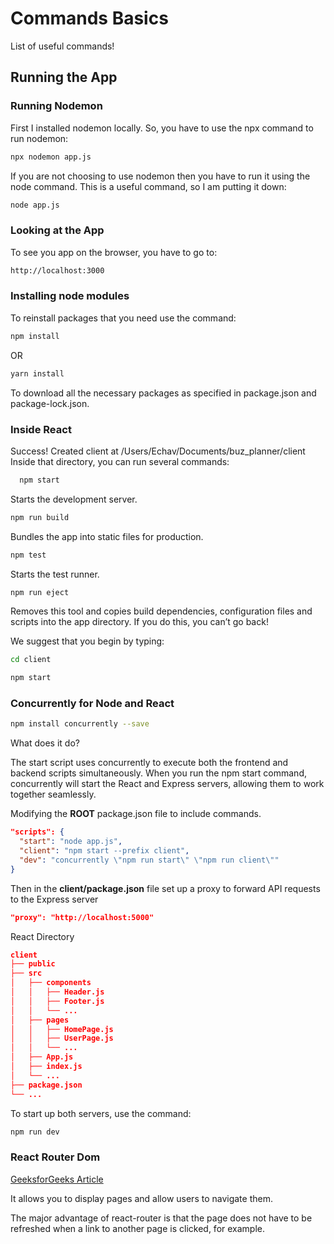 # Commands Basics
List of useful commands!

## Running the App
### Running Nodemon
First I installed nodemon locally. So, you have to use the npx command to run nodemon:

```bash
npx nodemon app.js
```

If you are not choosing to use nodemon then you have to run it using the node command. This is a useful command, so I am putting it down:

```bash
node app.js
```


### Looking at the App

To see you app on the browser, you have to go to:

```bash
http://localhost:3000
```

### Installing node modules
To reinstall packages that you need use the command:
```bash
npm install
```
OR
```bash
yarn install
```
To download all the necessary packages as specified in package.json and package-lock.json.


### Inside React
Success! Created client at /Users/Echav/Documents/buz_planner/client
Inside that directory, you can run several commands:

```bash
  npm start
```

Starts the development server.

```bash
npm run build
```
  
Bundles the app into static files for production.

```bash
npm test
```
Starts the test runner.

```bash
npm run eject
```
  
Removes this tool and copies build dependencies, configuration files
and scripts into the app directory. If you do this, you can’t go back!

We suggest that you begin by typing:

```bash
cd client
```
```bash
npm start
```

### Concurrently for Node and React
```bash
npm install concurrently --save
```

What does it do?

The start script uses concurrently to execute both the frontend and backend scripts simultaneously. When you run the npm start command, concurrently will start the React and Express servers, allowing them to work together seamlessly.

Modifying the **ROOT** package.json file to include commands.

```json
"scripts": {
  "start": "node app.js",
  "client": "npm start --prefix client",
  "dev": "concurrently \"npm run start\" \"npm run client\""
}
```

Then in the **client/package.json** file set up a proxy to forward API requests to the Express server

```json
"proxy": "http://localhost:5000"
```

React Directory
```json
client
├── public
├── src
│   ├── components
│   │   ├── Header.js
│   │   ├── Footer.js
│   │   └── ...
│   ├── pages
│   │   ├── HomePage.js
│   │   ├── UserPage.js
│   │   └── ...
│   ├── App.js
│   ├── index.js
│   └── ...
├── package.json
└── ...

```

To start up both servers, use the command:

```bash
npm run dev
```

### React Router Dom

[GeeksforGeeks Article](https://www.geeksforgeeks.org/what-is-react-router-dom/)

It allows you to display pages and allow users to navigate them. 

The major advantage of react-router is that the page does not have to be refreshed when a link to another page is clicked, for example.


